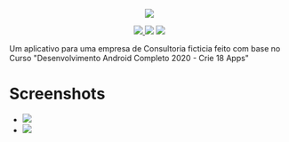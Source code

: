 
<link rel="stylesheet" type="text/css" media="all" href="https://raw.githubusercontent.com/DanielOliveiraSouza/ATMConsultoria-Clone/master/css/styles.css">

<p align=center className="logo">
  <img src="https://raw.githubusercontent.com/DanielOliveiraSouza/ATMConsultoria-Clone/master/app/src/main/res/drawable/logo.png"
  />
</p>

<p align=center>
  <a href="https://github.com/DanielOliveiraSouza/ATMConsultoria-Clone/archive/v0.1.0.zip"><img src="https://img.shields.io/badge/Release-v0.1.0-green"/> </a><img src="https://img.shields.io/badge/language-java-blue"/> <a href="https://github.com/DanielOliveiraSouza/ATMConsultoria-Clone/LICENSE.md"><img src="https://img.shields.io/github/license/danieloliveirasouza/ATMConsultoria-Clone"/></a>
</p>




Um aplicativo para uma empresa de Consultoria ficticia feito com base no  Curso "Desenvolvimento Android Completo 2020 - Crie 18 Apps"

Screenshots
====
<head>
	<link rel="stylesheet" type="text/css" href="https://raw.githubusercontent.com/DanielOliveiraSouza/ATMConsultoria-Clone/master//css/styles.css">

<p align="center">
	<ul class="images">
		<li><img src="https://raw.githubusercontent.com/DanielOliveiraSouza/ATMConsultoria-Clone/master/screenshots/Screenshot_20200929-173648.png"/></li>
		<li><img src="https://raw.githubusercontent.com/DanielOliveiraSouza/ATMConsultoria-Clone/master/screenshots/Screenshot_20200929-173659.png"/></li>
	</ul>
</p>
